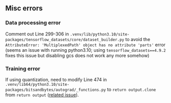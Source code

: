 ## Misc errors

### Data processing error

Comment out Line 299-306 in `.venv/lib/python3.10/site-packages/tensorflow_datasets/core/dataset_builder.py` to avoid the `AttributeError: 'MultiplexedPath' object has no attribute 'parts'` error (seems an issue with running python3.10; using `tensorflow_datasets==4.9.2` fixes this issue but disabling gcs does not work any more somehow)

### Training error

If using quantization, need to modify Line 474 in `.venv/lib64/python3.10/site-packages/bitsandbytes/autograd/_functions.py` to `return output.clone` from `return output` ([related issue](https://github.com/bitsandbytes-foundation/bitsandbytes/issues/736)).
